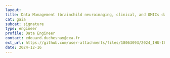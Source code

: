 ```yaml
---
layout:
title: Data Management (brainchild neuroimaging, clinical, and OMICs data)
cat: gaia
subcat: signature
type: engineer
profile: Data Engineer
contact: edouard.duchesnay@cea.fr
ext_url: https://github.com/user-attachments/files/18063093/2024_IHU-ICE_IngenieurDataManagement_NeuroSpin_EN.pdf
date: 2024-12-16
---
```

